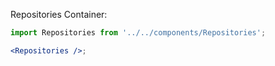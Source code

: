 Repositories Container:

```jsx
import Repositories from '../../components/Repositories';

<Repositories />;
```
